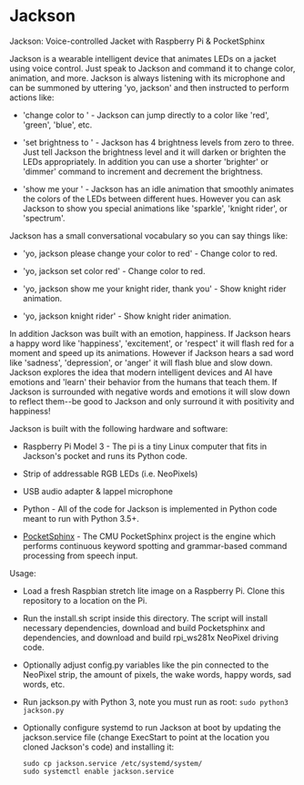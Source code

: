 # Jackson
Jackson: Voice-controlled Jacket with Raspberry Pi &amp; PocketSphinx

Jackson is a wearable intelligent device that animates LEDs on a jacket using voice control.  Just speak to Jackson and command it to change
color, animation, and more.  Jackson is always listening with its microphone
and can be summoned by uttering 'yo, jackson' and then instructed to perform
actions like:

*   'change color to <color>' - Jackson can jump directly to a color like
    'red', 'green', 'blue', etc.

*   'set brightness to <brightness>' - Jackson has 4 brightness levels from
    zero to three.  Just tell Jackson the brightness level and it will darken
    or brighten the LEDs appropriately.  In addition you can use a shorter
    'brighter' or 'dimmer' command to increment and decrement the brightness.

*   'show me your <animation>' - Jackson has an idle animation that smoothly
    animates the colors of the LEDs between different hues.  However you can
    ask Jackson to show you special animations like 'sparkle', 'knight rider',
    or 'spectrum'.

Jackson has a small conversational vocabulary so you can say things like:

*   'yo, jackson please change your color to red' - Change color to red.

*   'yo, jackson set color red' - Change color to red.

*   'yo, jackson show me your knight rider, thank you' - Show knight rider animation.

*   'yo, jackson knight rider' - Show knight rider animation.

In addition Jackson was built with an emotion, happiness.  If Jackson hears a
happy word like 'happiness', 'excitement', or 'respect' it will flash red for
a moment and speed up its animations.  However if Jackson hears a sad word
like 'sadness', 'depression', or 'anger' it will flash blue and slow down.
Jackson explores the idea that modern intelligent devices and AI have emotions
and 'learn' their behavior from the humans that teach them.  If Jackson is
surrounded with negative words and emotions it will slow down to reflect them--be good to Jackson and only surround it with positivity and happiness!

Jackson is built with the following hardware and software:

*   Raspberry Pi Model 3 - The pi is a tiny Linux computer that fits in
    Jackson's pocket and runs its Python code.

*   Strip of addressable RGB LEDs (i.e. NeoPixels)

*   USB audio adapter & lappel microphone

*   Python - All of the code for Jackson is implemented in Python code meant to
    run with Python 3.5+.

*   [PocketSphinx](https://github.com/cmusphinx/pocketsphinx) - The CMU
    PocketSphinx project is the engine which performs continuous keyword
    spotting and grammar-based command processing from speech input.

Usage:

*   Load a fresh Raspbian stretch lite image on a Raspberry Pi.  Clone this
    repository to a location on the Pi.

*   Run the install.sh script inside this directory. The script will install
    necessary dependencies, download and build Pocketsphinx and dependencies,
    and download and build rpi_ws281x NeoPixel driving code.

*   Optionally adjust config.py variables like the pin connected to the
    NeoPixel strip, the amount of pixels, the wake words, happy words, sad
    words, etc.

*   Run jackson.py with Python 3, note you must run as root: `sudo python3 jackson.py`

*   Optionally configure systemd to run Jackson at boot by updating the
    jackson.service file (change ExecStart to point at the location you
    cloned Jackson's code) and installing it:

        sudo cp jackson.service /etc/systemd/system/
        sudo systemctl enable jackson.service
